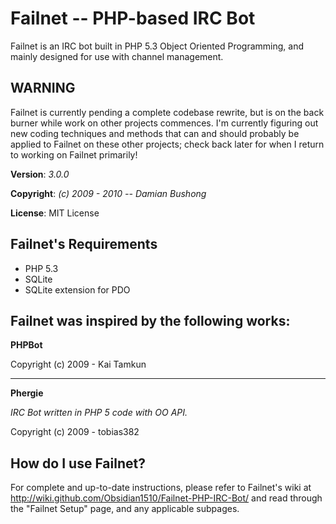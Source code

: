 # Failnet -- PHP-based IRC Bot

Failnet is an IRC bot built in PHP 5.3 Object Oriented Programming,
and mainly designed for use with channel management.

## WARNING

Failnet is currently pending a complete codebase rewrite, but is on the back burner while work on other projects commences.  I'm currently figuring out new coding techniques and methods that can and should probably be applied to Failnet on these other projects; check back later for when I return to working on Failnet primarily!

**Version**:	*3.0.0*

**Copyright**: *(c) 2009 - 2010 -- Damian Bushong*

**License**: MIT License

## Failnet's Requirements

* PHP 5.3
* SQLite
* SQLite extension for PDO

## Failnet was inspired by the following works:

**PHPBot**

Copyright (c) 2009 - Kai Tamkun

- - -

**Phergie**

*IRC Bot written in PHP 5 code with OO API.*

Copyright (c) 2009 - tobias382


## How do I use Failnet?

For complete and up-to-date instructions, please refer to Failnet's
wiki at <http://wiki.github.com/Obsidian1510/Failnet-PHP-IRC-Bot/> and read through
the "Failnet Setup" page, and any applicable subpages.
